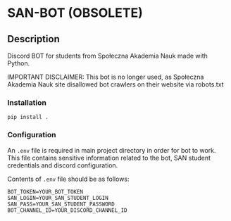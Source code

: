 # SAN-BOT (OBSOLETE)

## Description

Discord BOT for students from Społeczna Akademia Nauk made with Python.

IMPORTANT DISCLAIMER: 
This bot is no longer used, as Społeczna Akademia Nauk site disallowed bot crawlers on their website via robots.txt

### Installation
    pip install .

### Configuration
An `.env` file is required in main project directory in order for bot to work. This file contains sensitive information related to the bot, SAN student credentials and discord configuration.

Contents of `.env` file should be as follows:

    BOT_TOKEN=YOUR_BOT_TOKEN
    SAN_LOGIN=YOUR_SAN_STUDENT_LOGIN
    SAN_PASS=YOUR_SAN_STUDENT_PASSWORD
    BOT_CHANNEL_ID=YOUR_DISCORD_CHANNEL_ID
